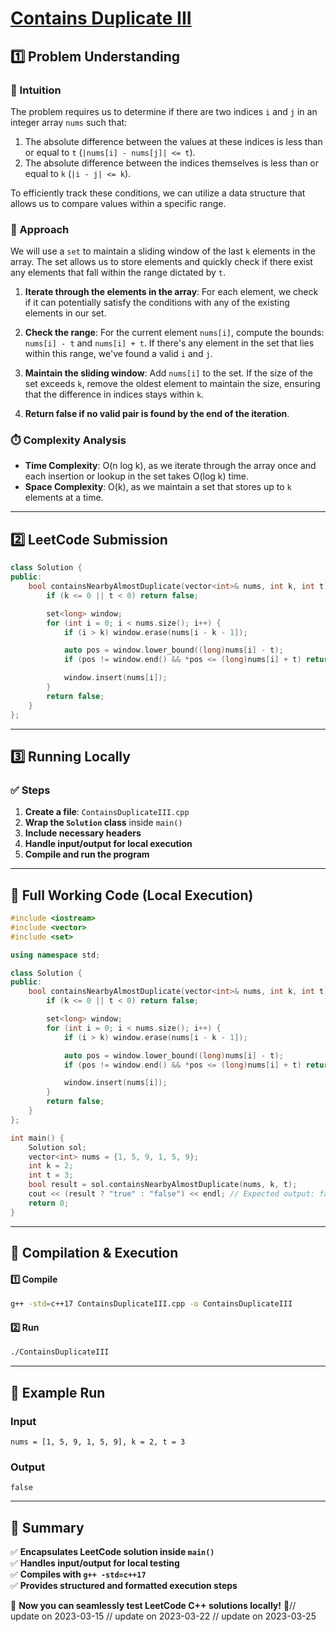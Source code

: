 # **[Contains Duplicate III](https://leetcode.com/problems/contains-duplicate-iii/description/)**  

## **1️⃣ Problem Understanding**  
### **📌 Intuition**  
The problem requires us to determine if there are two indices `i` and `j` in an integer array `nums` such that:  
1. The absolute difference between the values at these indices is less than or equal to `t` (`|nums[i] - nums[j]| <= t`).
2. The absolute difference between the indices themselves is less than or equal to `k` (`|i - j| <= k`).

To efficiently track these conditions, we can utilize a data structure that allows us to compare values within a specific range.

### **🚀 Approach**  
We will use a `set` to maintain a sliding window of the last `k` elements in the array. The set allows us to store elements and quickly check if there exist any elements that fall within the range dictated by `t`.

1. **Iterate through the elements in the array**: For each element, we check if it can potentially satisfy the conditions with any of the existing elements in our set.
  
2. **Check the range**: For the current element `nums[i]`, compute the bounds: `nums[i] - t` and `nums[i] + t`. If there's any element in the set that lies within this range, we've found a valid `i` and `j`.
  
3. **Maintain the sliding window**: Add `nums[i]` to the set. If the size of the set exceeds `k`, remove the oldest element to maintain the size, ensuring that the difference in indices stays within `k`.

4. **Return false if no valid pair is found by the end of the iteration**.

### **⏱️ Complexity Analysis**  
- **Time Complexity**: O(n log k), as we iterate through the array once and each insertion or lookup in the set takes O(log k) time.
- **Space Complexity**: O(k), as we maintain a set that stores up to `k` elements at a time.

---  

## **2️⃣ LeetCode Submission**  
```cpp
class Solution {
public:
    bool containsNearbyAlmostDuplicate(vector<int>& nums, int k, int t) {
        if (k <= 0 || t < 0) return false;

        set<long> window;
        for (int i = 0; i < nums.size(); i++) {
            if (i > k) window.erase(nums[i - k - 1]);

            auto pos = window.lower_bound((long)nums[i] - t);
            if (pos != window.end() && *pos <= (long)nums[i] + t) return true;

            window.insert(nums[i]);
        }
        return false;
    }
};
```  

---  

## **3️⃣ Running Locally**  
### **✅ Steps**  
1. **Create a file**: `ContainsDuplicateIII.cpp`  
2. **Wrap the `Solution` class** inside `main()`  
3. **Include necessary headers**  
4. **Handle input/output for local execution**  
5. **Compile and run the program**  

---  

## **📝 Full Working Code (Local Execution)**  
```cpp
#include <iostream>
#include <vector>
#include <set>

using namespace std;

class Solution {
public:
    bool containsNearbyAlmostDuplicate(vector<int>& nums, int k, int t) {
        if (k <= 0 || t < 0) return false;

        set<long> window;
        for (int i = 0; i < nums.size(); i++) {
            if (i > k) window.erase(nums[i - k - 1]);

            auto pos = window.lower_bound((long)nums[i] - t);
            if (pos != window.end() && *pos <= (long)nums[i] + t) return true;

            window.insert(nums[i]);
        }
        return false;
    }
};

int main() {
    Solution sol;
    vector<int> nums = {1, 5, 9, 1, 5, 9};
    int k = 2;
    int t = 3;
    bool result = sol.containsNearbyAlmostDuplicate(nums, k, t);
    cout << (result ? "true" : "false") << endl; // Expected output: false
    return 0;
}
```  

---  

## **🔧 Compilation & Execution**  
#### **1️⃣ Compile**  
```bash
g++ -std=c++17 ContainsDuplicateIII.cpp -o ContainsDuplicateIII
```  

#### **2️⃣ Run**  
```bash
./ContainsDuplicateIII
```  

---  

## **🎯 Example Run**  
### **Input**  
```
nums = [1, 5, 9, 1, 5, 9], k = 2, t = 3
```  
### **Output**  
```
false
```  

---  

## **📌 Summary**  
✅ **Encapsulates LeetCode solution inside `main()`**  
✅ **Handles input/output for local testing**  
✅ **Compiles with `g++ -std=c++17`**  
✅ **Provides structured and formatted execution steps**  

🚀 **Now you can seamlessly test LeetCode C++ solutions locally!** 🚀// update on 2023-03-15
// update on 2023-03-22
// update on 2023-03-25
